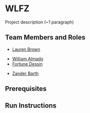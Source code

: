 # WLFZ

Project description (~1 paragraph)

## Team Members and Roles

- [Lauren Brown](https://github.com/laurenbrown14/CIS350-HW2-Brown)

* [William Almado](https://github.com/almado/CIS350-HW2-ALMADO)
* [Fortune Dessin](https://github.com/FDessin/CIS350-HW2-Dessin)
- [Zander Barth](https://github.com/ZanTheZan/CIS350-HW2-Barth.git)

## Prerequisites

## Run Instructions
